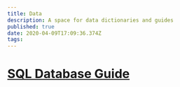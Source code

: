 ```yaml
---
title: Data
description: A space for data dictionaries and guides
published: true
date: 2020-04-09T17:09:36.374Z
tags: 
---
```


# [SQL Database Guide](http://10.124.101.1/en/data/sql-database-guide)